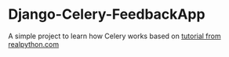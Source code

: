 # Django-Celery-FeedbackApp
A simple project to learn how Celery works based on [tutorial from realpython.com](https://realpython.com/asynchronous-tasks-with-django-and-celery/)
